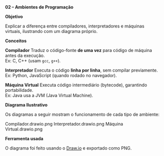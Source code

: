 **02 – Ambientes de Programação**

**Objetivo**

Explicar a diferença entre compiladores, interpretadores e máquinas virtuais, ilustrando com um diagrama próprio.


**Conceitos**

**Compilador**
Traduz o código-fonte **de uma vez** para código de máquina antes da execução.  
Ex: C, C++ (usam `gcc`, `g++`).

**Interpretador**
Executa o código **linha por linha**, sem compilar previamente.  
Ex: Python, JavaScript (quando rodado no navegador).

**Máquina Virtual**
Executa código intermediário (bytecode), garantindo portabilidade.  
Ex: Java usa a JVM (Java Virtual Machine).


**Diagrama Ilustrativo**

Os diagramas a seguir mostram o funcionamento de cada tipo de ambiente:

Compilador.drawio.png
Interpretador.drawio.png
Máquina Virtual.drawio.png


**Ferramenta usada**

O diagrama foi feito usando o [Draw.io](https://draw.io) e exportado como PNG.


